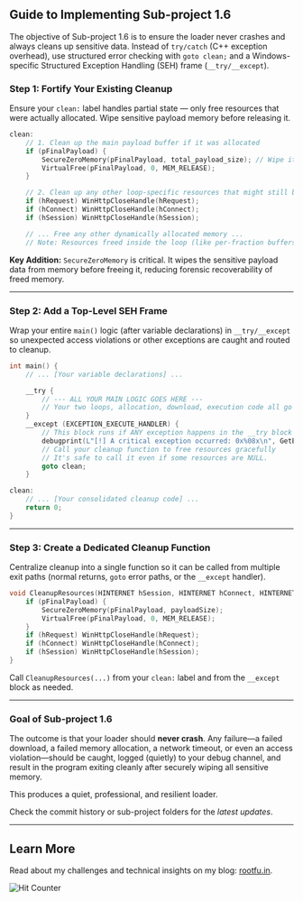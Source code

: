 ## Guide to Implementing Sub-project 1.6

The objective of Sub-project 1.6 is to ensure the loader never crashes and always cleans up sensitive data. Instead of `try/catch` (C++ exception overhead), use structured error checking with `goto clean;` and a Windows-specific Structured Exception Handling (SEH) frame (`__try/__except`).

### Step 1: Fortify Your Existing Cleanup
Ensure your `clean:` label handles partial state — only free resources that were actually allocated. Wipe sensitive payload memory before releasing it.

```c
clean:
    // 1. Clean up the main payload buffer if it was allocated
    if (pFinalPayload) {
        SecureZeroMemory(pFinalPayload, total_payload_size); // Wipe it first!
        VirtualFree(pFinalPayload, 0, MEM_RELEASE);
    }

    // 2. Clean up any other loop-specific resources that might still be open
    if (hRequest) WinHttpCloseHandle(hRequest);
    if (hConnect) WinHttpCloseHandle(hConnect);
    if (hSession) WinHttpCloseHandle(hSession);

    // ... Free any other dynamically allocated memory ...
    // Note: Resources freed inside the loop (like per-fraction buffers) don't need to be here.
```

**Key Addition:** `SecureZeroMemory` is critical. It wipes the sensitive payload data from memory before freeing it, reducing forensic recoverability of freed memory.

---

### Step 2: Add a Top-Level SEH Frame
Wrap your entire `main()` logic (after variable declarations) in `__try/__except` so unexpected access violations or other exceptions are caught and routed to cleanup.

```c
int main() {
    // ... [Your variable declarations] ...

    __try {
        // --- ALL YOUR MAIN LOGIC GOES HERE ---
        // Your two loops, allocation, download, execution code all go inside here.
    }
    __except (EXCEPTION_EXECUTE_HANDLER) {
        // This block runs if ANY exception happens in the __try block
        debugprint(L"[!] A critical exception occurred: 0x%08x\n", GetExceptionCode());
        // Call your cleanup function to free resources gracefully
        // It's safe to call it even if some resources are NULL.
        goto clean;
    }

clean:
    // ... [Your consolidated cleanup code] ...
    return 0;
}
```

---

### Step 3: Create a Dedicated Cleanup Function
Centralize cleanup into a single function so it can be called from multiple exit paths (normal returns, `goto` error paths, or the `__except` handler).

```c
void CleanupResources(HINTERNET hSession, HINTERNET hConnect, HINTERNET hRequest, BYTE* pFinalPayload, SIZE_T payloadSize) {
    if (pFinalPayload) {
        SecureZeroMemory(pFinalPayload, payloadSize);
        VirtualFree(pFinalPayload, 0, MEM_RELEASE);
    }
    if (hRequest) WinHttpCloseHandle(hRequest);
    if (hConnect) WinHttpCloseHandle(hConnect);
    if (hSession) WinHttpCloseHandle(hSession);
}
```

Call `CleanupResources(...)` from your `clean:` label and from the `__except` block as needed.

---

### Goal of Sub-project 1.6
The outcome is that your loader should **never crash**. Any failure—a failed download, a failed memory allocation, a network timeout, or even an access violation—should be caught, logged (quietly) to your debug channel, and result in the program exiting cleanly after securely wiping all sensitive memory.

This produces a quiet, professional, and resilient loader.

Check the commit history or sub-project folders for the *latest updates*.

---

## Learn More
Read about my challenges and technical insights on my blog: [rootfu.in](https://rootfu.in).

![Hit Counter](https://hits.sh/github.com/amberchalia/fraction_loader.svg)
